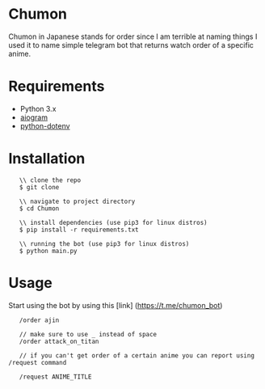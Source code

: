 # Chumon

Chumon in Japanese stands for order since I am terrible at naming things I used it to name simple telegram bot that returns watch order of a specific anime.

# Requirements

- Python 3.x
- [aiogram](https://pypi.org/project/aiogram/)
- [python-dotenv](https://pypi.org/project/python-dotenv/)

# Installation 

```console
   \\ clone the repo
   $ git clone 

   \\ navigate to project directory
   $ cd Chumon

   \\ install dependencies (use pip3 for linux distros)
   $ pip install -r requirements.txt

   \\ running the bot (use pip3 for linux distros)
   $ python main.py
```

# Usage
 
  Start using the bot by using this [link] (https://t.me/chumon_bot)

  ```console
     /order ajin

     // make sure to use _ instead of space
     /order attack_on_titan

     // if you can't get order of a certain anime you can report using /request command

     /request ANIME_TITLE
  ```



  
